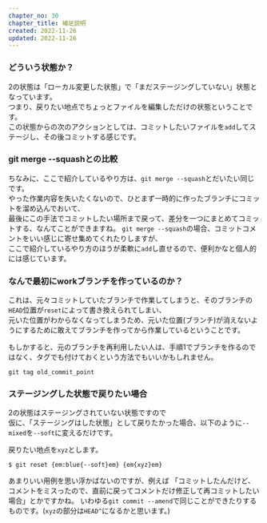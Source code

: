 ```yaml
---
chapter_no: 30
chapter_title: 補足説明
created: 2022-11-26
updated: 2022-11-26
---
```

### どういう状態か？
2の状態は「ローカル変更した状態」で「まだステージングしていない」状態となっています。  
つまり、戻りたい地点でちょっとファイルを編集しただけの状態ということです。  
この状態からの次のアクションとしては、コミットしたいファイルを`add`してステージし、その後コミットする感じです。  

### git merge --squashとの比較
ちなみに、ここで紹介しているやり方は、`git merge --squash`とだいたい同じです。  
やった作業内容を失いたくないので、ひとまず一時的に作ったブランチにコミットを溜め込んでおいて、  
最後にこの手法でコミットしたい場所まで戻って、差分を一つにまとめてコミットする、なんてことができますね。
`git merge --squash`の場合、コミットコメントをいい感じに寄せ集めてくれたりしますが、  
ここで紹介しているやり方のほうが柔軟に`add`し直せるので、便利かなと個人的には感じています。

### なんで最初にworkブランチを作っているのか？
これは、元々コミットしていたブランチで作業してしまうと、そのブランチの`HEAD`位置が`reset`によって書き換えられてしまい、  
元いた位置がわからなくなってしまうため、元いた位置(ブランチ)が消えないようにするために敢えてブランチを作ってから作業しているということです。

もしかすると、元のブランチを再利用したい人は、手順1でブランチを作るのではなく、タグでも付けておくという方法でもいいかもしれません。
```:1の手順はタグでも可
git tag old_commit_point
```

### ステージングした状態で戻りたい場合
2の状態はステージングされていない状態ですので  
仮に、「ステージングはした状態」として戻りたかった場合、以下のように`--mixed`を`--soft`に変えるだけです。  

戻りたい地点を`xyz`とします。
```
$ git reset {em:blue{--soft}em} {em{xyz}em}
```

あまりいい用例を思い浮かばないのですが、例えば
「コミットしたんだけど、コメントをミスったので、直前に戻ってコメントだけ修正して再コミットしたい場合」とかですかね。
いわゆる`git commit --amend`で同じことができたりするものです。(`xyz`の部分は`HEAD^`になるかと思います。)
